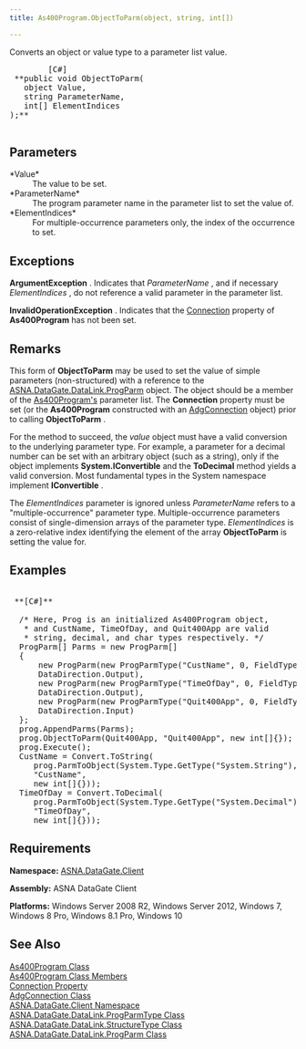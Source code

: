 ```yaml
---
title: As400Program.ObjectToParm(object, string, int[])

---
```


Converts an object or value type to a parameter list value. 
<pre class="prettyprint">
        <span class="lang">[C#]</span>
 **public void ObjectToParm(
   object Value,
   string ParameterName,
   int[] ElementIndices
);** 
      </pre>


## Parameters

<dl>
        <dt>
 *Value* 
        </dt>
        <dd>
          The value to be set. </dd>
        <dt>
          <span> *ParameterName* 
          </span>
        </dt>
        <dd>The program parameter name in the parameter list to set the value of. </dd>
        <dt>
          <span>
 *ElementIndices* 
          </span>
        </dt>
        <dd>
         For multiple-occurrence parameters 
										only, the index of the occurrence to set.
									</dd>
</dl>

## Exceptions

**ArgumentException** . Indicates that *ParameterName* , and if necessary *ElementIndices* , do not reference a valid parameter in the parameter list.

**InvalidOperationException** . Indicates that the [ Connection](as400program-class-connection-property.html) property of **As400Program** has not been set.
## Remarks

This form of **ObjectToParm** may be used to set the value of simple parameters (non-structured) with a reference to the [ ASNA.DataGate.DataLink.ProgParm](prog-parm-class.html) object. The object should be a member of the [As400Program's](as400program-class.html) parameter list. The **Connection** property must be set (or the **As400Program** constructed with an [ AdgConnection](adg-connection-class.html) object) prior to calling **ObjectToParm** .

For the method to succeed, the *value* object must have a valid conversion to the underlying parameter type. For example, a parameter for a decimal number can be set with an arbitrary object (such as a string), only if the object implements **System.IConvertible** and the **ToDecimal** method yields a valid conversion.<span style="mso-spacerun: yes"> </span>Most fundamental types in the System namespace implement **IConvertible** .

The *ElementIndices* parameter is ignored unless *ParameterName* refers to a "multiple-occurrence" parameter type. Multiple-occurrence parameters consist of single-dimension arrays of the parameter type. *ElementIndices* is a zero-relative index identifying the element of the array **ObjectToParm** is setting the value for.
## Examples

<pre>
        <span class="lang">
 **[C#]** 
        </span>
  /* Here, Prog is an initialized As400Program object, 
   * and CustName, TimeOfDay, and Quit400App are valid
   * string, decimal, and char types respectively. */
  ProgParm[] Parms = new ProgParm[]
  {
      new ProgParm(new ProgParmType("CustName", 0, FieldType.NewChar(40)),
      DataDirection.Output),
      new ProgParm(new ProgParmType("TimeOfDay", 0, FieldType.NewPacked(6, 0)),
      DataDirection.Output),
      new ProgParm(new ProgParmType("Quit400App", 0, FieldType.NewChar(1)),
      DataDirection.Input)
  };
  prog.AppendParms(Parms);
  prog.ObjectToParm(Quit400App, "Quit400App", new int[]{});
  prog.Execute();
  CustName = Convert.ToString(
     prog.ParmToObject(System.Type.GetType("System.String"),
     "CustName",
     new int[]{}));
  TimeOfDay = Convert.ToDecimal(
     prog.ParmToObject(System.Type.GetType("System.Decimal"),
     "TimeOfDay",
     new int[]{}));              </pre>

## Requirements

**Namespace:** [ASNA.DataGate.Client](datagate-client-namespace.html) 

**Assembly:** ASNA DataGate Client

**Platforms:** Windows Server 2008 R2, Windows Server 2012, Windows 7, Windows 8 Pro, Windows 8.1 Pro, Windows 10
## See Also


[As400Program Class](as400program-class.html)
      <br />
[As400Program Class Members](as400program-members.html)
      <br />
[Connection Property](as400program-class-connection-property.html)
      <br />
[AdgConnection Class](adg-connection-class.html)
      <br />
[ASNA.DataGate.Client Namespace](datagate-client-namespace.html)
      <br />
[ASNA.DataGate.DataLink.ProgParmType Class](prog-parm-type-class.html)
      <br />
[ASNA.DataGate.DataLink.StructureType Class](structure-type-class.html)
      <br />
[ASNA.DataGate.DataLink.ProgParm Class](prog-parm-class.html)

